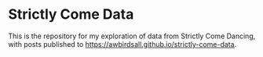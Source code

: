 # Strictly Come Data

This is the repository for my exploration of data from Strictly Come Dancing, with posts published to <https://awbirdsall.github.io/strictly-come-data>.
